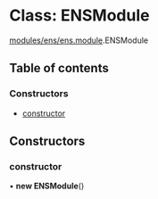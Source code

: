 # Class: ENSModule

[modules/ens/ens.module](../modules/modules_ens_ens_module.md).ENSModule

## Table of contents

### Constructors

- [constructor](modules_ens_ens_module.ENSModule.md#constructor)

## Constructors

### constructor

• **new ENSModule**()

